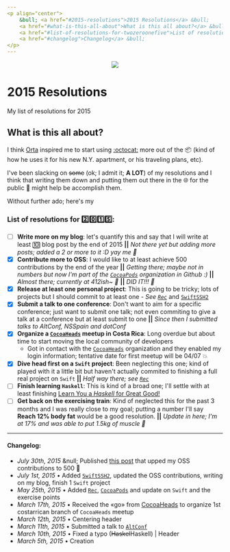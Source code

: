 ```yaml
---
<p align="center">
    &bull; <a href="#2015-resolutions">2015 Resolutions</a> &bull; 
    <a href="#what-is-this-all-about">What is this all about?</a> &bull; 
    <a href="#list-of-resolutions-for-twozeroonefive">List of resolutions</a> &bull; 
    <a href="#changelog">Changelog</a> &bull;
</p>
---
```


<p align="center">
<a href="https://giphy.com/gifs/tmnt-nickelodeon-teenage-mutant-ninja-turtles-mikey-mJPCLMIhq5G48"><img src="http://i.giphy.com/mJPCLMIhq5G48.gif" /></a>
</p>

# 2015 Resolutions
My list of resolutions for 2015

## What is this all about?
I think [Orta][orta] inspired me to start using [:octocat:][github] more out of the :package: (kind of how he uses it for his new N.Y. apartment, or his traveling plans, etc).

I've been slacking on ~~some~~ (ok; I admit it; **A LOT**) of my resolutions and I think that writing them down and putting them out there in the :globe_with_meridians: for the public :eyes: might help be accomplish them.

Without further ado; here's my 

### List of resolutions for :two::zero::one::five::
- [ ] **Write more on my blog**: let's quantify this and say that I will write at least :keycap_ten: blog post by the end of 2015 __||__ _Not there yet but adding more posts; added a 2 or more to it :D yay me :tada:_
- [x] **Contribute more to OSS**: I would like to at least achieve 500 contributions by the end of the year __||__ _Getting there; maybe not in numbers but now I'm part of the [`CocoaPods`][cocoapods] organization in Github :)_ __||__ _Almost there; currently at 412ish~ :tada:_ __||__ _DID IT!!! :tada:_
- [x] **Release at least one personal project**: This is going to be tricky; lots of projects but I should commit to at least one - _See [`Rec`][rec]_ and [`SwiftSSH2`][swiftssh2]
- [x] **Submit a talk to one conference**: Don't want to aim for a specific conference; just want to submit one talk; not even commiting to give a talk at a conference but at least submit to one __||__ _Since then I submitted talks to AltConf, NSSpain and dotConf_
- [x] **Organize a [`CocoaHeads`][cocoaheads] meetup in Costa Rica**: Long overdue but about time to start moving the local community of developers
  - Got in contact with the [`CocoaHeads`][cocoaheads] organization and they enabled my login information; tentative date for first meetup will be 04/07 :collision:
- [x] **Dive head first on a `Swift` project**: Been neglecting this one; kind of played with it a little bit but haven't actually commited to finishing a full real project on `Swift` __||__ _Half way there; see [`Rec`][rec]_
- [ ] **Finish learning `Haskell`**: This is kind of a broad one; I'll settle with at least finishing [Learn You a _Haskell_ for Great Good!][haskell]
- [ ] **Get back on the exercising train**: Kind of neglected this for the past 3 months and I was really close to my goal; putting a number I'll say **Reach 12% body fat** would be a good resolution. __||__ _Update in here; I'm at 17% and was able to put 1.5kg of muscle :muscle:_

---
#### Changelog:
- _July 30th, 2015_ &null; Published [this post][500post] that upped my OSS contributions to 500 :tada:
- _July 1st, 2015_ &bull; Added [`SwiftSSH2`][swiftssh2], updated the OSS contributions, writing on my blog, finish 1 `Swift` project
- _May 25th, 2015_ &bull; Added [`Rec`][rec], [`CocoaPods`][cocoapods] and update on `Swift` and the exercise points
- _March 17th, 2015_ &bull; Received the «go» from [CocoaHeads][cocoaheads] to organize 1st costarrican branch of `CocoaHeads` meetup
- _March 12th, 2015_ &bull; Centering header
- _March 11th, 2015_  &bull; Submitted a talk to [`AltConf`](http://altconf.com/)
- _March 10th, 2015_  &bull; Fixed a typo (~~Haskel~~Haskell) | Header
- _March 5th, 2015_ &bull; Creation

[orta]:http://orta.io
[github]:https://github.com
[cocoaheads]: http://cocoaheads.org/
[haskell]:http://learnyouahaskell.com/
[rec]:https://github.com/esttorhe/Rec
[cocoapods]:https://cocoapods.org
[swiftssh2]:https://github.com/esttorhe/SwiftSSH2
[500post]:http://estebantorr.es/blog/2015/07/30/21DaysChallenge
